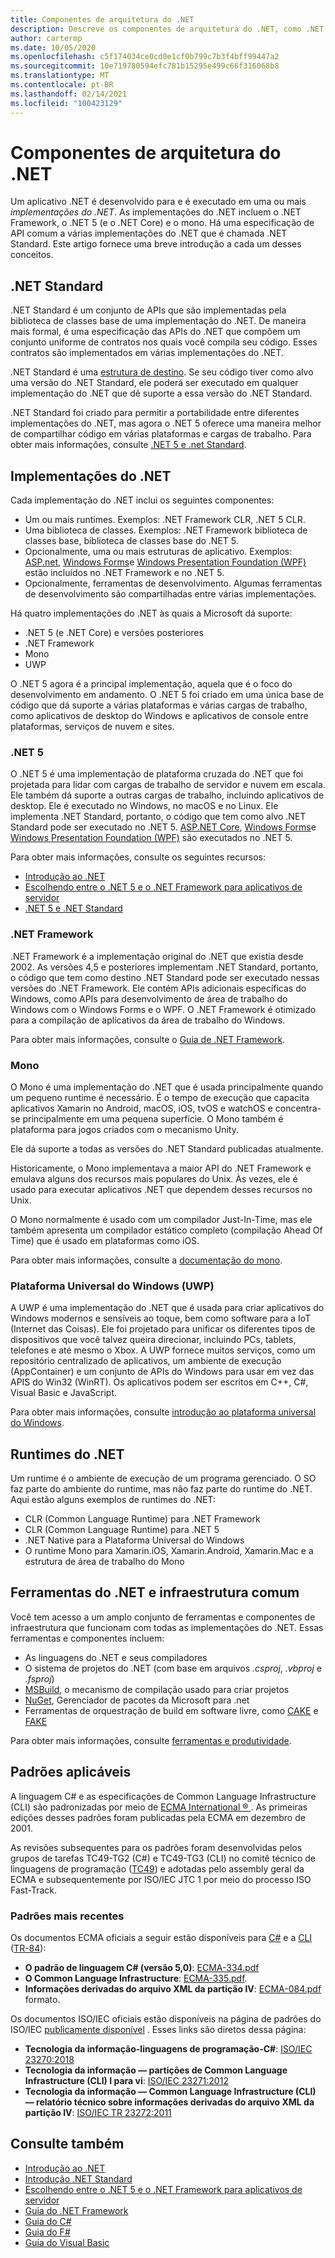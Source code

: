 ```yaml
---
title: Componentes de arquitetura do .NET
description: Descreve os componentes de arquitetura do .NET, como .NET Standard, implementações .NET, tempos de execução .NET e ferramentas.
author: cartermp
ms.date: 10/05/2020
ms.openlocfilehash: c5f174034ce0cd0e1cf0b799c7b3f4bff99447a2
ms.sourcegitcommit: 10e719780594efc781b15295e499c66f316068b8
ms.translationtype: MT
ms.contentlocale: pt-BR
ms.lasthandoff: 02/14/2021
ms.locfileid: "100423129"
---
```

# <a name="net-architectural-components"></a>Componentes de arquitetura do .NET

Um aplicativo .NET é desenvolvido para e é executado em uma ou mais *implementações do .NET*. As implementações do .NET incluem o .NET Framework, o .NET 5 (e o .NET Core) e o mono. Há uma especificação de API comum a várias implementações do .NET que é chamada .NET Standard. Este artigo fornece uma breve introdução a cada um desses conceitos.

## <a name="net-standard"></a>.NET Standard

.NET Standard é um conjunto de APIs que são implementadas pela biblioteca de classes base de uma implementação do .NET. De maneira mais formal, é uma especificação das APIs do .NET que compõem um conjunto uniforme de contratos nos quais você compila seu código. Esses contratos são implementados em várias implementações do .NET.

.NET Standard é uma [estrutura de destino](glossary.md#target-framework). Se seu código tiver como alvo uma versão do .NET Standard, ele poderá ser executado em qualquer implementação do .NET que dê suporte a essa versão do .NET Standard.

.NET Standard foi criado para permitir a portabilidade entre diferentes implementações do .NET, mas agora o .NET 5 oferece uma maneira melhor de compartilhar código em várias plataformas e cargas de trabalho. Para obter mais informações, consulte [.NET 5 e .net Standard](net-standard.md#net-5-and-net-standard).

## <a name="net-implementations"></a>Implementações do .NET

Cada implementação do .NET inclui os seguintes componentes:

- Um ou mais runtimes. Exemplos: .NET Framework CLR, .NET 5 CLR.
- Uma biblioteca de classes. Exemplos: .NET Framework biblioteca de classes base, biblioteca de classes base do .NET 5.
- Opcionalmente, uma ou mais estruturas de aplicativo. Exemplos: [ASP.net](https://www.asp.net/), [Windows Forms](/dotnet/desktop/winforms/windows-forms-overview)e [Windows Presentation Foundation (WPF)](/dotnet/desktop/wpf/) estão incluídos no .NET Framework e no .NET 5.
- Opcionalmente, ferramentas de desenvolvimento. Algumas ferramentas de desenvolvimento são compartilhadas entre várias implementações.

Há quatro implementações do .NET às quais a Microsoft dá suporte:

- .NET 5 (e .NET Core) e versões posteriores
- .NET Framework
- Mono
- UWP

O .NET 5 agora é a principal implementação, aquela que é o foco do desenvolvimento em andamento. O .NET 5 foi criado em uma única base de código que dá suporte a várias plataformas e várias cargas de trabalho, como aplicativos de desktop do Windows e aplicativos de console entre plataformas, serviços de nuvem e sites.

### <a name="net-5"></a>.NET 5

O .NET 5 é uma implementação de plataforma cruzada do .NET que foi projetada para lidar com cargas de trabalho de servidor e nuvem em escala. Ele também dá suporte a outras cargas de trabalho, incluindo aplicativos de desktop. Ele é executado no Windows, no macOS e no Linux. Ele implementa .NET Standard, portanto, o código que tem como alvo .NET Standard pode ser executado no .NET 5. [ASP.NET Core](https://dotnet.microsoft.com/learn/aspnet/what-is-aspnet-core), [Windows Forms](/dotnet/desktop/winforms/windows-forms-overview)e [Windows Presentation Foundation (WPF)](/dotnet/desktop/wpf/) são executados no .NET 5.

Para obter mais informações, consulte os seguintes recursos:

- [Introdução ao .NET](../core/introduction.md)
- [Escolhendo entre o .NET 5 e o .NET Framework para aplicativos de servidor](choosing-core-framework-server.md)
- [.NET 5 e .NET Standard](net-standard.md#net-5-and-net-standard)

### <a name="net-framework"></a>.NET Framework

.NET Framework é a implementação original do .NET que existia desde 2002. As versões 4,5 e posteriores implementam .NET Standard, portanto, o código que tem como destino .NET Standard pode ser executado nessas versões do .NET Framework. Ele contém APIs adicionais específicas do Windows, como APIs para desenvolvimento de área de trabalho do Windows com o Windows Forms e o WPF. O .NET Framework é otimizado para a compilação de aplicativos da área de trabalho do Windows.

Para obter mais informações, consulte o [Guia de .NET Framework](../framework/index.yml).

### <a name="mono"></a>Mono

O Mono é uma implementação do .NET que é usada principalmente quando um pequeno runtime é necessário. É o tempo de execução que capacita aplicativos Xamarin no Android, macOS, iOS, tvOS e watchOS e concentra-se principalmente em uma pequena superfície. O Mono também é plataforma para jogos criados com o mecanismo Unity.

Ele dá suporte a todas as versões do .NET Standard publicadas atualmente.

Historicamente, o Mono implementava a maior API do .NET Framework e emulava alguns dos recursos mais populares do Unix. Às vezes, ele é usado para executar aplicativos .NET que dependem desses recursos no Unix.

O Mono normalmente é usado com um compilador Just-In-Time, mas ele também apresenta um compilador estático completo (compilação Ahead Of Time) que é usado em plataformas como iOS.

Para obter mais informações, consulte a [documentação do mono](https://www.mono-project.com/docs/).

### <a name="universal-windows-platform-uwp"></a>Plataforma Universal do Windows (UWP)

A UWP é uma implementação do .NET que é usada para criar aplicativos do Windows modernos e sensíveis ao toque, bem como software para a IoT (Internet das Coisas). Ele foi projetado para unificar os diferentes tipos de dispositivos que você talvez queira direcionar, incluindo PCs, tablets, telefones e até mesmo o Xbox. A UWP fornece muitos serviços, como um repositório centralizado de aplicativos, um ambiente de execução (AppContainer) e um conjunto de APIs do Windows para usar em vez das APIS do Win32 (WinRT). Os aplicativos podem ser escritos em C++, C#, Visual Basic e JavaScript.

Para obter mais informações, consulte [introdução ao plataforma universal do Windows](/windows/uwp/get-started/universal-application-platform-guide).

## <a name="net-runtimes"></a>Runtimes do .NET

Um runtime é o ambiente de execução de um programa gerenciado. O SO faz parte do ambiente do runtime, mas não faz parte do runtime do .NET. Aqui estão alguns exemplos de runtimes do .NET:

- CLR (Common Language Runtime) para .NET Framework
- CLR (Common Language Runtime) para .NET 5
- .NET Native para a Plataforma Universal do Windows
- O runtime Mono para Xamarin.iOS, Xamarin.Android, Xamarin.Mac e a estrutura de área de trabalho do Mono

## <a name="net-tooling-and-common-infrastructure"></a>Ferramentas do .NET e infraestrutura comum

Você tem acesso a um amplo conjunto de ferramentas e componentes de infraestrutura que funcionam com todas as implementações do .NET. Essas ferramentas e componentes incluem:

- As linguagens do .NET e seus compiladores
- O sistema de projetos do .NET (com base em arquivos *.csproj*, *.vbproj* e *.fsproj*)
- [MSBuild](/visualstudio/msbuild/msbuild), o mecanismo de compilação usado para criar projetos
- [NuGet](/nuget/), Gerenciador de pacotes da Microsoft para .net
- Ferramentas de orquestração de build em software livre, como [CAKE](https://cakebuild.net/) e [FAKE](https://fake.build/)

Para obter mais informações, consulte [ferramentas e produtividade](../core/introduction.md#tools-and-productivity).

## <a name="applicable-standards"></a>Padrões aplicáveis

A linguagem C# e as especificações de Common Language Infrastructure (CLI) são padronizadas por meio de [ECMA International &reg; ](https://www.ecma-international.org/). As primeiras edições desses padrões foram publicadas pela ECMA em dezembro de 2001.

As revisões subsequentes para os padrões foram desenvolvidas pelos grupos de tarefas TC49-TG2 (C#) e TC49-TG3 (CLI) no comitê técnico de linguagens de programação ([TC49](https://www.ecma-international.org/memento/tc49.htm)) e adotadas pelo assembly geral da ECMA e subsequentemente por ISO/IEC JTC 1 por meio do processo ISO Fast-Track.

### <a name="latest-standards"></a>Padrões mais recentes

Os documentos ECMA oficiais a seguir estão disponíveis para [C#](http://www.ecma-international.org/publications/standards/Ecma-334.htm) e a [CLI](http://www.ecma-international.org/publications/standards/Ecma-335.htm) ([TR-84](http://www.ecma-international.org/publications/techreports/E-TR-084.htm)):

- **O padrão de linguagem C# (versão 5,0)**: [ECMA-334.pdf](https://www.ecma-international.org/publications/files/ECMA-ST/ECMA-334.pdf)
- **O Common Language Infrastructure**: [ECMA-335.pdf](https://www.ecma-international.org/publications/files/ECMA-ST/ECMA-335.pdf).
- **Informações derivadas do arquivo XML da partição IV**: [ECMA-084.pdf](https://www.ecma-international.org/publications/files/ECMA-TR/ECMA%20TR-084.pdf) formato.

Os documentos ISO/IEC oficiais estão disponíveis na página de padrões do ISO/IEC [publicamente disponível](https://standards.iso.org/ittf/PubliclyAvailableStandards/) . Esses links são diretos dessa página:

- **Tecnologia da informação-linguagens de programação-C#**: [ISO/IEC 23270:2018](https://standards.iso.org/ittf/PubliclyAvailableStandards/c075178_ISO_IEC_23270_2018.zip)
- **Tecnologia da informação — partições de Common Language Infrastructure (CLI) I para vi**: [ISO/IEC 23271:2012](https://standards.iso.org/ittf/PubliclyAvailableStandards/c058046_ISO_IEC_23271_2012(E).zip)
- **Tecnologia da informação — Common Language Infrastructure (CLI) — relatório técnico sobre informações derivadas do arquivo XML da partição IV**: [ISO/IEC TR 23272:2011](https://standards.iso.org/ittf/PubliclyAvailableStandards/c057955_ISO_IEC_TR_23272_2011.zip)

## <a name="see-also"></a>Consulte também

- [Introdução ao .NET](../core/introduction.md)
- [Introdução .NET Standard](net-standard.md)
- [Escolhendo entre o .NET 5 e o .NET Framework para aplicativos de servidor](choosing-core-framework-server.md)
- [Guia do .NET Framework](../framework/index.yml)
- [Guia do C#](../csharp/index.yml)
- [Guia do F#](../fsharp/index.yml)
- [Guia do Visual Basic](../visual-basic/index.yml)
